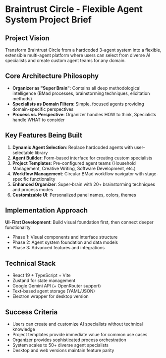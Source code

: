 # Braintrust Circle - Flexible Agent System Project Brief

## Project Vision
Transform Braintrust Circle from a hardcoded 3-agent system into a flexible, extensible multi-agent platform where users can select from diverse AI specialists and create custom agent teams for any domain.

## Core Architecture Philosophy
- **Organizer as "Super Brain"**: Contains all deep methodological intelligence (BMad processes, brainstorming techniques, elicitation methods)
- **Specialists as Domain Filters**: Simple, focused agents providing domain-specific perspectives
- **Process vs. Perspective**: Organizer handles HOW to think, Specialists handle WHAT to consider

## Key Features Being Built
1. **Dynamic Agent Selection**: Replace hardcoded agents with user-selectable library
2. **Agent Builder**: Form-based interface for creating custom specialists
3. **Project Templates**: Pre-configured agent teams (Household Management, Creative Writing, Software Development, etc.)
4. **Workflow Management**: Circular BMad workflow navigator with stage-specific functionality
5. **Enhanced Organizer**: Super-brain with 20+ brainstorming techniques and process modes
6. **Customizable UI**: Personalized panel names, colors, themes

## Implementation Approach
**UI-First Development**: Build visual foundation first, then connect deeper functionality
- Phase 1: Visual components and interface structure
- Phase 2: Agent system foundation and data models  
- Phase 3: Advanced features and integrations

## Technical Stack
- React 19 + TypeScript + Vite
- Zustand for state management
- Google Gemini API (+ OpenRouter support)
- Text-based agent storage (YAML/JSON)
- Electron wrapper for desktop version

## Success Criteria
- Users can create and customize AI specialists without technical knowledge
- Project templates provide immediate value for common use cases
- Organizer provides sophisticated process orchestration
- System scales to 50+ diverse agent specialists
- Desktop and web versions maintain feature parity